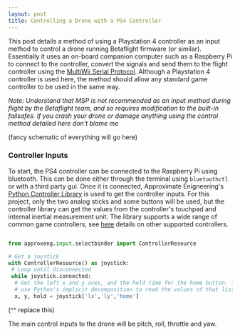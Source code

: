 ```yaml
---
layout: post
title: Controlling a Drone with a PS4 Controller
---
```


This post details a method of using a Playstation 4 controller as an input method to control a drone running Betaflight firmware (or similar). Essentially it uses an on-board companion computer such as a Raspberry Pi to connect to the controller, convert the signals and send them to the flight controller using the [MultiWii Serial Protocol](http://www.multiwii.com/wiki/index.php?title=Multiwii_Serial_Protocol). Although a Playstation 4 controller is used here, the method should allow any standard game controller to be used in the same way.

*Note: Understand that MSP is not recommended as an input method during flight by the Betaflight team, and so requires modification to the built-in failsafes. If you crash your drone or damage anything using the control method detailed here don't blame me*

(fancy schematic of everything will go here)

### Controller Inputs

To start, the PS4 controller can be connected to the Raspberry Pi using bluetooth. This can be done either through the terminal using `bluetoothctl` or with a third party gui. Once it is connected, Approximate Enigneering's [Python Controller Library](https://approxeng.github.io/approxeng.input/index.html) is used to get the controller inputs. For this project, only the two analog sticks and some buttons will be used, but the controller library can get the values from the controller's touchpad and internal inertial measurement unit. The library supports a wide range of common game controllers, see [here](https://approxeng.github.io/approxeng.input/simpleusage.html#button-names) details on other supported controllers.

``` python

from approxeng.input.selectbinder import ControllerResource

# Get a joystick
with ControllerResource() as joystick:
 # Loop until disconnected
 while joystick.connected:
  # Get the left x and y axes, and the hold time for the home button. The result is a list, and we can
  # use Python's implicit decomposition to read the values of that list into three variables in one go:
  x, y, hold = joystick['lx','ly','home']

```

(^^ replace this)

The main control inputs to the drone will be pitch, roll, throttle and yaw.
